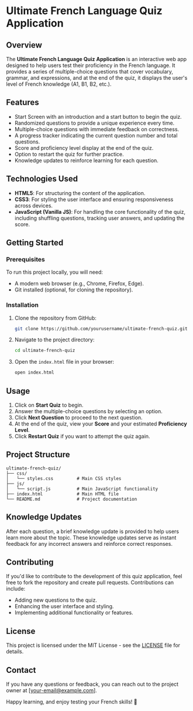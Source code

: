 # Ultimate French Language Quiz Application

## Overview
The **Ultimate French Language Quiz Application** is an interactive web app designed to help users test their proficiency in the French language. It provides a series of multiple-choice questions that cover vocabulary, grammar, and expressions, and at the end of the quiz, it displays the user's level of French knowledge (A1, B1, B2, etc.).

## Features
- Start Screen with an introduction and a start button to begin the quiz.
- Randomized questions to provide a unique experience every time.
- Multiple-choice questions with immediate feedback on correctness.
- A progress tracker indicating the current question number and total questions.
- Score and proficiency level display at the end of the quiz.
- Option to restart the quiz for further practice.
- Knowledge updates to reinforce learning for each question.

## Technologies Used
- **HTML5**: For structuring the content of the application.
- **CSS3**: For styling the user interface and ensuring responsiveness across devices.
- **JavaScript (Vanilla JS)**: For handling the core functionality of the quiz, including shuffling questions, tracking user answers, and updating the score.

## Getting Started
### Prerequisites
To run this project locally, you will need:
- A modern web browser (e.g., Chrome, Firefox, Edge).
- Git installed (optional, for cloning the repository).

### Installation
1. Clone the repository from GitHub:
   ```sh
   git clone https://github.com/yourusername/ultimate-french-quiz.git
   ```
2. Navigate to the project directory:
   ```sh
   cd ultimate-french-quiz
   ```
3. Open the `index.html` file in your browser:
   ```sh
   open index.html
   ```

## Usage
1. Click on **Start Quiz** to begin.
2. Answer the multiple-choice questions by selecting an option.
3. Click **Next Question** to proceed to the next question.
4. At the end of the quiz, view your **Score** and your estimated **Proficiency Level**.
5. Click **Restart Quiz** if you want to attempt the quiz again.

## Project Structure
```
ultimate-french-quiz/
├── css/
│   └── styles.css         # Main CSS styles
├── js/
│   └── script.js          # Main JavaScript functionality
├── index.html             # Main HTML file
└── README.md              # Project documentation
```

## Knowledge Updates
After each question, a brief knowledge update is provided to help users learn more about the topic. These knowledge updates serve as instant feedback for any incorrect answers and reinforce correct responses.

## Contributing
If you'd like to contribute to the development of this quiz application, feel free to fork the repository and create pull requests. Contributions can include:
- Adding new questions to the quiz.
- Enhancing the user interface and styling.
- Implementing additional functionality or features.

## License
This project is licensed under the MIT License - see the [LICENSE](LICENSE) file for details.

## Contact
If you have any questions or feedback, you can reach out to the project owner at [your-email@example.com].

Happy learning, and enjoy testing your French skills! 🎉
